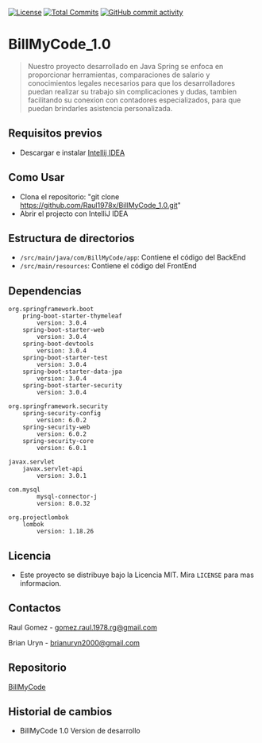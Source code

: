 [![License](https://img.shields.io/badge/license-MIT-blue.svg)](https://github.com/ltpitt/java-spring-thymeleaf-chat/blob/master/LICENSE)
[![Total Commits](https://img.shields.io/github/last-commit/Raul1978x/BillMyCode_1.0)](https://github.com/Raul1978x/BillMyCode_1.0/commits)
[![GitHub commit activity](https://img.shields.io/github/commit-activity/3w/Raul1978x/BillMyCode_1.0?foo=bar)](https://github.com/Raul1978x/BillMyCode_1.0/commits)
# BillMyCode_1.0

> Nuestro proyecto desarrollado en Java Spring se enfoca en proporcionar herramientas, comparaciones de salario y conocimientos legales necesarios para que los desarrolladores
puedan realizar su trabajo sin complicaciones y dudas, tambien facilitando su conexion con contadores especializados, para que puedan brindarles
asistencia personalizada.

## Requisitos previos

- Descargar e instalar [Intellij IDEA](https://www.jetbrains.com/idea/download)

## Como Usar

- Clona el repositorio: "git clone https://github.com/Raul1978x/BillMyCode_1.0.git"
- Abrir el projecto con IntelliJ IDEA

## Estructura de directorios

- `/src/main/java/com/BillMyCode/app`: Contiene el código del BackEnd
- `/src/main/resources`: Contiene el código del FrontEnd

## Dependencias

    org.springframework.boot
    	pring-boot-starter-thymeleaf
    		version: 3.0.4
    	spring-boot-starter-web
    		version: 3.0.4
    	spring-boot-devtools
    		version: 3.0.4
    	spring-boot-starter-test
    		version: 3.0.4
    	spring-boot-starter-data-jpa
    		version: 3.0.4
    	spring-boot-starter-security
    		version: 3.0.4

    org.springframework.security
    	spring-security-config
    		version: 6.0.2
    	spring-security-web
    		version: 6.0.2
    	spring-security-core
    		version: 6.0.1

    javax.servlet
    	javax.servlet-api
    		version: 3.0.1

    com.mysql
    		mysql-connector-j
    		version: 8.0.32

    org.projectlombok
    	lombok
    		version: 1.18.26


## Licencia

- Este proyecto se distribuye bajo la Licencia MIT. Mira ``LICENSE`` para mas informacion.

## Contactos

Raul Gomez - gomez.raul.1978.rg@gmail.com

Brian Uryn - brianuryn2000@gmail.com

## Repositorio

[BillMyCode](https://github.com/Raul1978x/BillMyCode_1.0.git)

## Historial de cambios

- BillMyCode 1.0 Version de desarrollo


